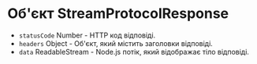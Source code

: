 # Об'єкт StreamProtocolResponse

* `statusCode` Number - HTTP код відповіді.
* `headers` Object - Об'єкт, який містить заголовки відповіді.
* `data` ReadableStream - Node.js потік, який відображає тіло відповіді.
